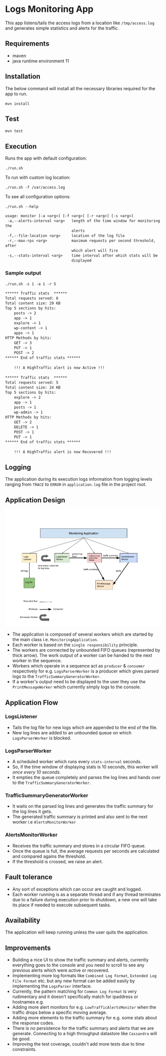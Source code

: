 # Logs Monitoring App

This app listens/tails the access logs from a location like `/tmp/access.log` and generates simple statistics and alerts for the traffic.

## Requirements
* maven
* java runtime environment 11

## Installation
The below command will install all the necessary libraries required for the app to run.

`mvn install`

## Test

`mvn test`

## Execution

Runs the app with default configuration:

`./run.sh`

To run with custom log location:

`./run.sh -f /var/access.log`

To see all configuration options:

`./run.sh --help`

```
usage: monitor [-a <arg>] [-f <arg>] [-r <arg>] [-s <arg>]
 -a,--alerts-interval <arg>   length of the time window for monitoring the
                              alerts
 -f,--file-location <arg>     location of the log file
 -r,--max-rps <arg>           maximum requests per second threshold, after
                              which alert will fire
 -s,--stats-interval <arg>    time interval after which stats will be
                              displayed
```

### Sample output
`./run.sh -s 1 -a 1 -r 5`

```
****** Traffic stats  ******
Total requests served: 6
Total content size: 29 KB
Top 5 sections by hits:
	posts -> 2
	app -> 1
	explore -> 1
	wp-content -> 1
	apps -> 1
HTTP Methods by hits:
	GET -> 3
	PUT -> 1
	POST -> 2
****** End of traffic stats ******

	!!! A HighTraffic alert is now Active !!!

****** Traffic stats  ******
Total requests served: 5
Total content size: 24 KB
Top 5 sections by hits:
	explore -> 2
	app -> 1
	posts -> 1
	wp-admin -> 1
HTTP Methods by hits:
	GET -> 2
	DELETE -> 1
	POST -> 1
	PUT -> 1
****** End of traffic stats ******

	!!! A HighTraffic alert is now Recovered !!!
```

## Logging

The application during its execution logs information from logging levels ranging from `TRACE` to `ERROR` in `application.log` file in the project root.

## Application Design

![App Architecture](app-architecture.png)

* The application is composed of several workers which are started by the main class i.e. `MonitoringApplication`. 
* Each worker is based on the `single responsibility` principle.
* The workers are connected by unbounded FIFO queues (represented by thick arrow). The work output of a worker can be handed to the next worker in the sequence.
* Workers which operate in a sequence act as `producer` & `consumer` respectively for e.g. `LogsParserWorker` is a producer which gives parsed logs to the `TrafficSummaryGeneratorWorker`.
* If a worker's output need to be displayed to the user they use the `PrintMessageWorker` which currently simply logs to the console.

## Application Flow

### LogsListener

* Tails the log file for new logs which are appended to the end of the file.
* New log lines are added to an unbounded queue on which `LogsParserWorker` is blocked.

### LogsParserWorker

* A scheduled worker which runs every `stats-interval` seconds.
* So, if the time window of displaying stats is 10 seconds, this worker will *once every 10 seconds*.
* It empties the queue completely and parses the log lines and hands over to the `TrafficSummaryGeneratorWorker`.

### TrafficSummaryGeneratorWorker

* It waits on the parsed log lines and generates the traffic summary for the log lines it gets.
* The generated traffic summary is printed and also sent to the next worker i.e `AlertsMonitorWorker`

### AlertsMonitorWorker

* Receives the traffic summary and stores in a circular FIFO queue.
* Once the queue is full, the average requests per seconds are calculated and compared agains the threshold.
* If the threshold is crossed, we raise an alert.

## Fault tolerance

* Any sort of exceptions which can occur are caught and logged.
* Each worker running is as a separate thread and if any thread terminates due to a failure during execution prior to shutdown, a new one will take its place if needed to execute subsequent tasks.

## Availability

The application will keep running unless the user quits the application.

## Improvements

* Building a nice UI to show the traffic summary and alerts, currently everything goes to the console and you need to scroll to see any previous alerts which were active or recovered.
* Implementing more log formats like `Combined Log Format`, `Extended Log File Format` etc. but any new format can be added easily by implementing the  `LogsParser` interface.
* Currently, the pattern matching for `Common Log Format` is very rudimentary and it doesn't specifically match for ipaddress or hostnames e.g.
* Adding more alert monitors for e.g. `LowTrafficAlertsMonitor` when the traffic drops below a specific moving average.
* Adding more elements to the traffic summary for e.g. some stats about the response codes.
* There is no persistence for the traffic summary and alerts that we are generate. Connecting to a high throughput datastore like `Cassandra` will be good.
* Improving the test coverage, couldn't add more tests due to time constraints.
